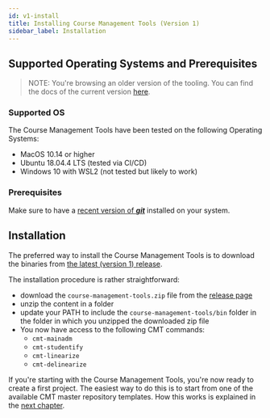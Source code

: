 ```yaml
---
id: v1-install
title: Installing Course Management Tools (Version 1)
sidebar_label: Installation
---
```


## Supported Operating Systems and Prerequisites

> NOTE: You're browsing an older version of the tooling. You can find the docs of the current version [here](../install.md).

### Supported OS

The Course Management Tools have been tested on the following Operating Systems:

- MacOS 10.14 or higher
- Ubuntu 18.04.4 LTS (tested via CI/CD)
- Windows 10 with WSL2 (not tested but likely to work)

### Prerequisites

Make sure to have a [recent version of **_git_**](https://git-scm.com/downloads) installed on your system.

## Installation

The preferred way to install the Course Management Tools is to download
the binaries from [the latest (version 1) release](https://github.com/eloots/course-management-tools/releases/tag/1.0.3).

The installation procedure is rather straightforward:

- download the `course-management-tools.zip` file from the [release page](https://github.com/eloots/course-management-tools/releases)
- unzip the content in a folder
- update your PATH to include the `course-management-tools/bin` folder in
  the folder in which you unzipped the downloaded zip file
- You now have access to the following CMT commands:
  - `cmt-mainadm`
  - `cmt-studentify`
  - `cmt-linearize`
  - `cmt-delinearize`

If you're starting with the Course Management Tools, you're now ready to create a first
project. The easiest way to do this is to start from one of the available CMT master
repository templates. How this works is explained in the
[next chapter](v1-your-first-project.md). 
